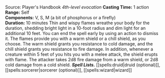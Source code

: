 Source: Player's Handbook
*4th-level evocation*
**Casting Time:** 1 action  
**Range:** Self  
**Components:** V, S, M (a bit of phosphorus or a firefly)  
**Duration:** 10 minutes
Thin and wispy flames wreathe your body for the duration, shedding bright light in a 10-foot radius and dim light for an additional 10 feet. You can end the spell early by using an action to dismiss it.
The flames provide you with a warm shield or a chill shield, as you choose. The warm shield grants you resistance to cold damage, and the chill shield grants you resistance to fire damage.
In addition, whenever a creature within 5 feet of you hits you with a melee attack, the shield erupts with flame. The attacker takes 2d8 fire damage from a warm shield, or 2d8 cold damage from a cold shield.
***Spell Lists.*** [[spells:druid|druid (optional)]], [[spells:sorcerer|sorcerer (optional)]], [[spells:wizard|wizard]]